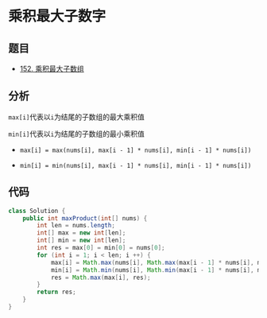 # 乘积最大子数字

## 题目

- [152. 乘积最大子数组](https://leetcode-cn.com/problems/maximum-product-subarray/)

## 分析

 `max[i]`代表以`i`为结尾的子数组的最大乘积值

`min[i]`代表以`i`为结尾的子数组的最小乘积值

- `max[i] = max(nums[i], max[i - 1] * nums[i], min[i - 1] * nums[i]) `

- `min[i] = min(nums[i], max[i - 1] * nums[i], min[i - 1] * nums[i]) `

## 代码

```java
class Solution {
    public int maxProduct(int[] nums) {
        int len = nums.length;
        int[] max = new int[len];
        int[] min = new int[len];
        int res = max[0] = min[0] = nums[0];
        for (int i = 1; i < len; i ++) {
            max[i] = Math.max(nums[i], Math.max(max[i - 1] * nums[i], min[i - 1] * nums[i]));
            min[i] = Math.min(nums[i], Math.min(max[i - 1] * nums[i], min[i - 1] * nums[i]));
            res = Math.max(max[i], res);
        }
        return res;
    }
}
```

